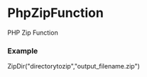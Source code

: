 PhpZipFunction
==============

PHP Zip Function

<h3>Example</h3>
ZipDir("directorytozip","output_filename.zip")
